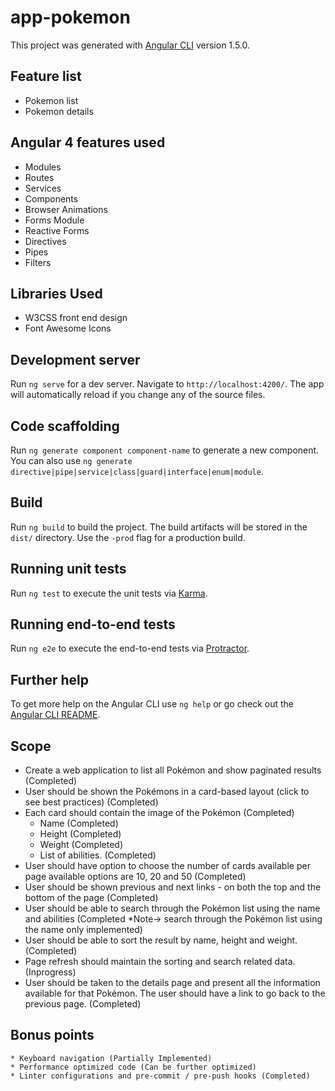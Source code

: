 # app-pokemon


This project was generated with [Angular CLI](https://github.com/angular/angular-cli) version 1.5.0.

## Feature list

 * Pokemon list
 * Pokemon details


## Angular 4 features used

 * Modules
 * Routes
 * Services
 * Components
 * Browser Animations
 * Forms Module
 * Reactive Forms
 * Directives
 * Pipes
 * Filters
 

## Libraries Used

 * W3CSS front end design
 * Font Awesome Icons


## Development server

Run `ng serve` for a dev server. Navigate to `http://localhost:4200/`. The app will automatically reload if you change any of the source files.

## Code scaffolding

Run `ng generate component component-name` to generate a new component. You can also use `ng generate directive|pipe|service|class|guard|interface|enum|module`.

## Build

Run `ng build` to build the project. The build artifacts will be stored in the `dist/` directory. Use the `-prod` flag for a production build.

## Running unit tests

Run `ng test` to execute the unit tests via [Karma](https://karma-runner.github.io).

## Running end-to-end tests

Run `ng e2e` to execute the end-to-end tests via [Protractor](http://www.protractortest.org/).

## Further help

To get more help on the Angular CLI use `ng help` or go check out the [Angular CLI README](https://github.com/angular/angular-cli/blob/master/README.md).

## Scope
* Create a web application to list all Pokémon and show paginated results (Completed)
* User should be shown the Pokémons in a card-based layout (click to see best practices) (Completed)
* Each card should contain the image of the Pokémon (Completed)
    * Name (Completed)
    * Height (Completed)
    * Weight (Completed)
    * List of abilities. (Completed)
* User should have option to choose the number of cards available per page available
    options are 10, 20 and 50 (Completed)
* User should be shown previous and next links - on both the top
    and the bottom of the page (Completed)
* User should be able to search through the Pokémon list using the name and abilities (Completed *Note-> search through the Pokémon list using the name only implemented)
* User should be able to sort the result by name, height and weight.(Completed)
* Page refresh should maintain the sorting and search related data. (Inprogress)
* User should be taken to the details page and present all the information available for
    that Pokémon. The user should have a link to go back to the previous page. (Completed)


## Bonus points 
    * Keyboard navigation (Partially Implemented)
    * Performance optimized code (Can be further optimized)
    * Linter configurations and pre-commit / pre-push hooks (Completed)